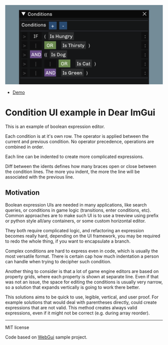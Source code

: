 ![Screenshot](/img/screenshot.png)

- [Demo](https://memononen.github.io/condui/imgui.html)

# Condition UI example in Dear ImGui

This is an example of boolean expression editor.

Each condition is at it's own row. The operator is applied between the current and previous condition. No operator precedence, operations are combined in order.

Each line can be indented to create more complicated expressions.

Diff between the idents defines how many braces open or close between the condition lines. The more you indent, the more the line will be associated with the previous line.

## Motivation

Boolean expression UIs are needed in many applications, like search queries, or conditions in game logic (transitions, enter conditions, etc). Common approaches are to make such UI is to use a treeview using prefix or python style all/any containers, or some custom horizontal editor.

They both require complicated logic, and refactoring an expression becomes really hard, depending on the UI framework, you may be required to redo the whole thing, if you want to encapsulate a branch.

Complex conditions are hard to express even in code, which is usually the most versatile format. There is certain cap how much indentation a person can handle when trying to decipher such condition.

Another thing to consider is that a lot of game engine editors are based on property grids, where each property is shown at separate line. Even if that was not an issue, the space for editing the conditions is usually very narrow, so a solution that expands vertically is going to work there better.

This solutions aims to be quick to use, legible, vertical, and user proof. For example solutions that would deal with parentheses directly, could create expressions that are not valid. This method creates always valid expressions, even if it might not be correct (e.g. during array reorder).

---

MIT license

Code based on [WebGui](https://github.com/jnmaloney/WebGui) sample project.